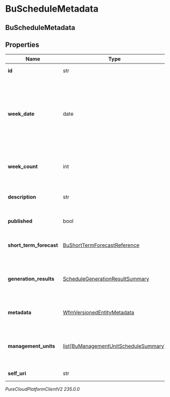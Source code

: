 # BuScheduleMetadata

## BuScheduleMetadata

## Properties

|Name | Type | Description | Notes|
|------------ | ------------- | ------------- | -------------|
| **id** | str | The ID of the schedule | [optional] |
| **week_date** | date | The start week date for this schedule. Dates are represented as an ISO-8601 string. For example: yyyy-MM-dd | [optional] |
| **week_count** | int | The number of weeks spanned by this schedule | [optional] |
| **description** | str | The description of this schedule | [optional] |
| **published** | bool | Whether this schedule is published | [optional] |
| **short_term_forecast** | [BuShortTermForecastReference](BuShortTermForecastReference) | The forecast used for this schedule, if applicable | [optional] |
| **generation_results** | [ScheduleGenerationResultSummary](ScheduleGenerationResultSummary) | Generation result summary for this schedule, if applicable | [optional] |
| **metadata** | [WfmVersionedEntityMetadata](WfmVersionedEntityMetadata) | Version metadata for this schedule | [optional] |
| **management_units** | [list[BuManagementUnitScheduleSummary]](BuManagementUnitScheduleSummary) | High level per-management unit schedule metadata | [optional] |
| **self_uri** | str | The URI for this object | [optional] |



_PureCloudPlatformClientV2 235.0.0_
